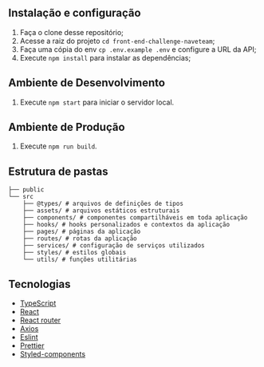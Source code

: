## Instalação e configuração

1. Faça o clone desse repositório;
2. Acesse a raiz do projeto `cd front-end-challenge-naveteam`;
3. Faça uma cópia do env `cp .env.example .env` e configure a URL da API;
4. Execute `npm install` para instalar as dependências;

## Ambiente de Desenvolvimento

1. Execute `npm start` para iniciar o servidor local.

## Ambiente de Produção

1. Execute `npm run build`.

## Estrutura de pastas

```
├── public
└── src
    ├── @types/ # arquivos de definições de tipos
    ├── assets/ # arquivos estáticos estruturais
    ├── components/ # componentes compartilháveis em toda aplicação
    ├── hooks/ # hooks personalizados e contextos da aplicação
    ├── pages/ # páginas da aplicação
    ├── routes/ # rotas da aplicação
    ├── services/ # configuração de serviços utilizados
    ├── styles/ # estilos globais
    └── utils/ # funções utilitárias
```

## Tecnologias

- [TypeScript](https://www.typescriptlang.org/)
- [React](https://reactjs.org/)
- [React router](https://reacttraining.com/react-router/)
- [Axios](https://github.com/axios/axios)
- [Eslint](https://eslint.org/)
- [Prettier](https://prettier.io/)
- [Styled-components](https://styled-components.com/)
